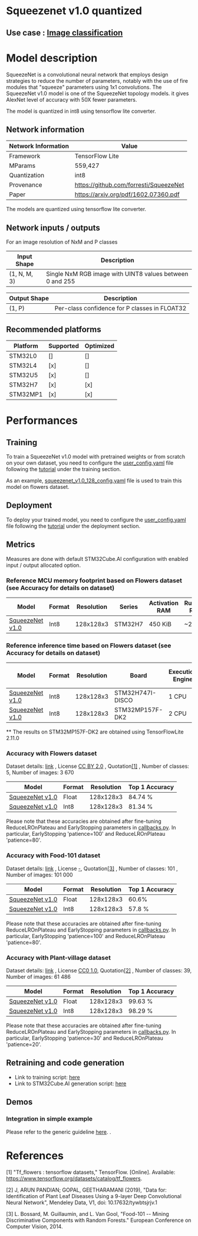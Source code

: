 # Squeezenet v1.0 quantized

## **Use case** : [Image classification](../../../image_classification/README.md)

# Model description

SqueezeNet is a convolutional neural network that employs design strategies to reduce the number of parameters, notably with the use of fire modules that "squeeze" parameters using 1x1 convolutions.
The SqueezeNet v1.0 model is one of the SqueezeNet topology models. it gives AlexNet level of accuracy with 50X fewer parameters.

The model is quantized in int8 using tensorflow lite converter.

## Network information


| Network Information | Value                                   |
|---------------------|-----------------------------------------|
| Framework           | TensorFlow Lite                         |
| MParams             | 559,427                                 |
| Quantization        | int8                                    |
| Provenance          | https://github.com/forresti/SqueezeNet  |
| Paper               | https://arxiv.org/pdf/1602.07360.pdf    |

The models are quantized using tensorflow lite converter.


## Network inputs / outputs


For an image resolution of NxM and P classes

| Input Shape | Description |
| ----- | ----------- |
| (1, N, M, 3) | Single NxM RGB image with UINT8 values between 0 and 255 |

| Output Shape | Description |
| ----- | ----------- |
| (1, P) | Per-class confidence for P classes in FLOAT32|


## Recommended platforms


| Platform | Supported | Optimized |
|----------|-----------|-----------|
| STM32L0  |[]|[]|
| STM32L4  |[x]|[]|
| STM32U5  |[x]|[]|
| STM32H7  |[x]|[x]|
| STM32MP1 |[x]|[x]|


# Performances
## Training


To train a SqueezeNet v1.0 model with pretrained weights or from scratch on your own dataset, you need to configure the [user_config.yaml](../../scripts/training/user_config.yaml) file following the [tutorial](../../scripts/training/README.md) under the training section.

As an example, [squeezenet_v1.0_128_config.yaml](../squeezenetv1.0/ST_pretrainedmodel_public_dataset/flowers/squeezenetv1.0_128/squeezenet_v1.0_128_config.yaml) file is used to train this model on flowers dataset.

## Deployment


To deploy your trained model, you need to configure the [user_config.yaml](../../scripts/deployment/user_config.yaml) file following the [tutorial](../../scripts/deployment/README.md) under the deployment section.


## Metrics


Measures are done with default STM32Cube.AI configuration with enabled input / output allocated option.


### Reference MCU memory footprint based on Flowers dataset (see Accuracy for details on dataset)


| Model                                                                                                                                | Format | Resolution | Series  | Activation RAM | Runtime RAM | Weights Flash | Code Flash | Total RAM | Total Flash | STM32Cube.AI version  |
|--------------------------------------------------------------------------------------------------------------------------------------|--------|------------|---------|----------------|-------------|---------------|------------|-----------|-------------|-----------------------|
| [SqueezeNet v1.0  ](../squeezenetv1.0/ST_pretrainedmodel_public_dataset/flowers/squeezenetv1.0_128/squeezenet_v1.0_128_int8.tflite)  | Int8   | 128x128x3    | STM32H7 | 450 KiB        | ~20 KiB     | 535.69 KiB    | ~80 KiB    | ~470 KiB  | ~616 KiB     | 7.3.0                 |


### Reference inference time based on Flowers dataset (see Accuracy for details on dataset)


| Model             | Format | Resolution | Board            | Execution Engine | Frequency   | Inference time (ms) | STM32Cube.AI version  |
|-------------------|--------|------------|------------------|------------------|-------------|---------------------|-----------------------|
| [SqueezeNet v1.0  ](../squeezenetv1.0/ST_pretrainedmodel_public_dataset/flowers/squeezenetv1.0_128/squeezenet_v1.0_128_int8.tflite)| Int8   | 128x128x3    | STM32H747I-DISCO | 1 CPU | 400 MHz       | 648 ms              | 7.3.0                 |
| [SqueezeNet v1.0  ](../squeezenetv1.0/ST_pretrainedmodel_public_dataset/flowers/squeezenetv1.0_128/squeezenet_v1.0_128_int8.tflite)| Int8   | 128x128x3    | STM32MP157F-DK2  | 2 CPU | 800 MHz       | 134.83 ms **        | 7.3.0                 |

** The results on STM32MP157F-DK2 are obtained using TensorFlowLite 2.11.0

### Accuracy with Flowers dataset


Dataset details: [link](http://download.tensorflow.org/example_images/flower_photos.tgz) , License [CC BY 2.0](https://creativecommons.org/licenses/by/2.0/) , Quotation[[1]](#1) , Number of classes: 5, Number of images: 3 670

| Model                                                                                                                              | Format | Resolution | Top 1 Accuracy |
|------------------------------------------------------------------------------------------------------------------------------------|--------|------------|----------------|
| [SqueezeNet v1.0  ](../squeezenetv1.0/ST_pretrainedmodel_public_dataset/flowers/squeezenetv1.0_128/squeezenet_v1.0_128.h5)     | Float  | 128x128x3    | 84.74 % |
| [SqueezeNet v1.0  ](../squeezenetv1.0/ST_pretrainedmodel_public_dataset/flowers/squeezenetv1.0_128/squeezenet_v1.0_128_int8.tflite) | Int8   | 128x128x3    | 81.34 % |

Please note that these accuracies are obtained after fine-tuning ReduceLROnPlateau and EarlyStopping parameters in [callbacks.py](../../scripts/utils/callbacks.py).
In particular, EarlyStopping 'patience=100' and ReduceLROnPlateau 'patience=80'.

### Accuracy with Food-101 dataset

Dataset details: [link](https://data.vision.ee.ethz.ch/cvl/datasets_extra/food-101/) , License [-](), Quotation[[3]](#3)  , Number of classes: 101 , Number of images:  101 000

| Model                                                                                                                                | Format | Resolution | Top 1 Accuracy |
|--------------------------------------------------------------------------------------------------------------------------------------|--------|------------|----------------|
| [SqueezeNet v1.0  ](../squeezenetv1.0/ST_pretrainedmodel_public_dataset/food-101/squeezenetv1.0_128/squeezenet_v1.0_128.h5)          | Float  | 128x128x3    | 60.6%        |
| [SqueezeNet v1.0  ](../squeezenetv1.0/ST_pretrainedmodel_public_dataset/food-101/squeezenetv1.0_128/squeezenet_v1.0_128_int8.tflite) | Int8   | 128x128x3    |  57.8 %             |

Please note that these accuracies are obtained after fine-tuning ReduceLROnPlateau and EarlyStopping parameters in [callbacks.py](../../scripts/utils/callbacks.py).
In particular, EarlyStopping 'patience=100' and ReduceLROnPlateau 'patience=80'.



### Accuracy with Plant-village dataset


Dataset details: [link](https://data.mendeley.com/datasets/tywbtsjrjv/1) , License [CC0 1.0](https://creativecommons.org/publicdomain/zero/1.0/), Quotation[[2]](#2)  , Number of classes: 39, Number of images:  61 486

| Model                                                                                                                                    | Format | Resolution | Top 1 Accuracy |
|------------------------------------------------------------------------------------------------------------------------------------------|--------|------------|----------------|
| [SqueezeNet v1.0  ](../squeezenetv1.0/ST_pretrainedmodel_public_dataset/plant-village/squeezenet_v1.0_128/squeezenet_v1.0_128.h5)         | Float  | 128x128x3    | 99.63 %        |
| [SqueezeNet v1.0  ](../squeezenetv1.0/ST_pretrainedmodel_public_dataset/plant-village/squeezenet_v1.0_128/squeezenet_v1.0_128_int8.tflite) | Int8   | 128x128x3    | 98.29 %        |

Please note that these accuracies are obtained after fine-tuning ReduceLROnPlateau and EarlyStopping parameters in [callbacks.py](../../scripts/utils/callbacks.py).
In particular, EarlyStopping 'patience=30' and ReduceLROnPlateau 'patience=20'.

## Retraining and code generation

- Link to training script: [here](../../scripts/training/README.md)
- Link to STM32Cube.AI generation script: [here](../../scripts/deployment/README.md)

## Demos

### Integration in simple example

Please refer to the generic guideline [here](../../scripts/deployment/README.md). .


# References

<a id="1">[1]</a>
"Tf_flowers : tensorflow datasets," TensorFlow. [Online]. Available: https://www.tensorflow.org/datasets/catalog/tf_flowers.

<a id="2">[2]</a>
J, ARUN PANDIAN; GOPAL, GEETHARAMANI (2019), "Data for: Identification of Plant Leaf Diseases Using a 9-layer Deep Convolutional Neural Network", Mendeley Data, V1, doi: 10.17632/tywbtsjrjv.1

<a id="3">[3]</a>
L. Bossard, M. Guillaumin, and L. Van Gool, "Food-101 -- Mining Discriminative Components with Random Forests." European Conference on Computer Vision, 2014.
